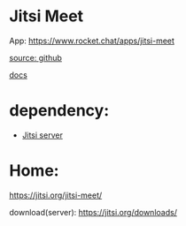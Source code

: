 # Jitsi Meet
App: https://www.rocket.chat/apps/jitsi-meet

[source: github](https://github.com/RocketChat/Rocket.Chat)

[docs](https://docs.rocket.chat/docs/jitsi-app)

# dependency:
- [Jitsi server](https://jitsi.github.io/handbook/docs/devops-guide/)


# Home:
https://jitsi.org/jitsi-meet/

download(server): https://jitsi.org/downloads/
